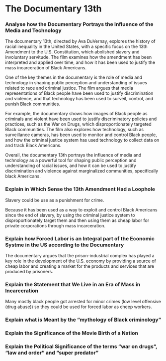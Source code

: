 # The Documentary 13th

### Analyse how the Documentary Portrays the Influence of the Media and Technology

The documentary 13th, directed by Ava DuVernay, explores the history of racial inequality in the United States, with a specific focus on the 13th Amendment to the U.S. Constitution, which abolished slavery and involuntary servitude. The film examines how the amendment has been interpreted and applied over time, and how it has been used to justify the mass incarceration of Black Americans.

One of the key themes in the documentary is the role of media and technology in shaping public perception and understanding of issues related to race and criminal justice. The film argues that media representations of Black people have been used to justify discrimination and violence, and that technology has been used to surveil, control, and punish Black communities.

For example, the documentary shows how images of Black people as criminals and violent have been used to justify discriminatory policies and practices, such as the War on Drugs, which disproportionately targeted Black communities. The film also explores how technology, such as surveillance cameras, has been used to monitor and control Black people, and how the criminal justice system has used technology to collect data on and track Black Americans.

Overall, the documentary 13th portrays the influence of media and technology as a powerful tool for shaping public perception and understanding of racial issues, and how it can be used to justify discrimination and violence against marginalized communities, specifically black Americans.

### Explain in Which Sense the 13th Amendment Had a Loophole

Slavery could be use as a punishment for crime.

Because it has been used as a way to exploit and control Black Americans since the end of slavery, by using the criminal justice system to disproportionately target them and then using them as cheap labor for private corporations through mass incarceration.

### Explain how Forced Labor is an Integral part of the Economic Systme in the US according to the Documentary

The documentary argues that the prison-industrial complex has played a key role in the development of the U.S. economy by providing a source of cheap labor and creating a market for the products and services that are produced by prisoners.

### Explain the Statement that We Live in an Era of Mass in Incarceration

Many mostly black people got arrested for minor crimes (low level offensive (drug abuse)) so they could be used for forced labor as cheep workers.

### Explain what is Meant by the “mythology of Black criminology”

### Explain the Significance of the Movie Birth of a Nation

### Explain the Political Significance of the terms “war on drugs”, “law and order” and “super predator”